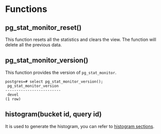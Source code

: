 # Functions

## pg_stat_monitor_reset()

This function resets all the statistics and clears the view. The function will delete all the previous data.

## pg_stat_monitor_version()

This function provides the version of `pg_stat_monitor`.

```
postgres=# select pg_stat_monitor_version();
 pg_stat_monitor_version
-------------------------
 devel
(1 row)
```

## histogram(bucket id, query id)

It is used to generate the histogram, you can refer to [histogram sections](user_guide.md#histogram).